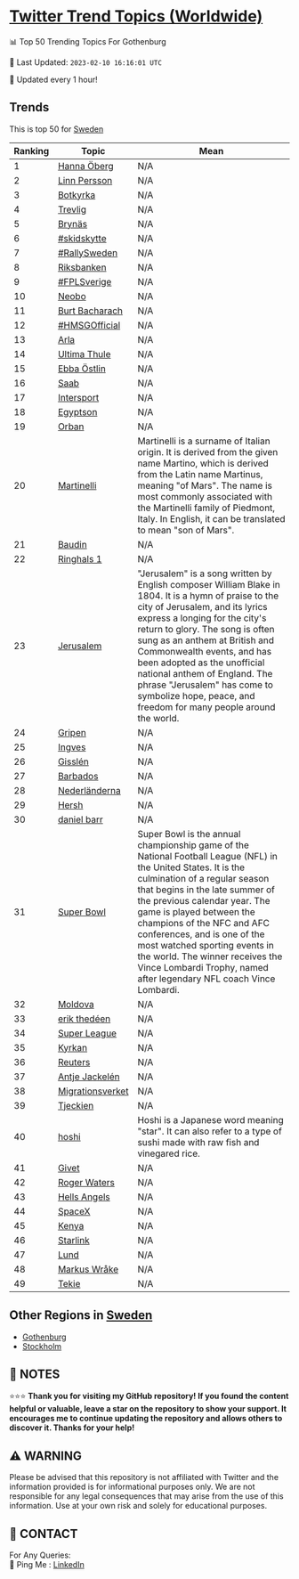 [Twitter Trend Topics (Worldwide)](https://github.com/ErcinDedeoglu/Twitter-Trend-Topics)
==========


📊 Top 50 Trending Topics For Gothenburg

📆 Last Updated: `2023-02-10 16:16:01 UTC`

🔧 Updated every 1 hour!


## Trends

This is top 50 for [Sweden](</Sweden>)

| Ranking | Topic | Mean |
| ------- | ------------ | ------------ |
| 1 | [Hanna Öberg](http://twitter.com/search?q=Hanna+%c3%96berg) | N/A |
| 2 | [Linn Persson](http://twitter.com/search?q=Linn+Persson) | N/A |
| 3 | [Botkyrka](http://twitter.com/search?q=Botkyrka) | N/A |
| 4 | [Trevlig](http://twitter.com/search?q=Trevlig) | N/A |
| 5 | [Brynäs](http://twitter.com/search?q=Bryn%c3%a4s) | N/A |
| 6 | [#skidskytte](http://twitter.com/search?q=%23skidskytte) | N/A |
| 7 | [#RallySweden](http://twitter.com/search?q=%23RallySweden) | N/A |
| 8 | [Riksbanken](http://twitter.com/search?q=Riksbanken) | N/A |
| 9 | [#FPLSverige](http://twitter.com/search?q=%23FPLSverige) | N/A |
| 10 | [Neobo](http://twitter.com/search?q=Neobo) | N/A |
| 11 | [Burt Bacharach](http://twitter.com/search?q=Burt+Bacharach) | N/A |
| 12 | [#HMSGOfficial](http://twitter.com/search?q=%23HMSGOfficial) | N/A |
| 13 | [Arla](http://twitter.com/search?q=Arla) | N/A |
| 14 | [Ultima Thule](http://twitter.com/search?q=Ultima+Thule) | N/A |
| 15 | [Ebba Östlin](http://twitter.com/search?q=Ebba+%c3%96stlin) | N/A |
| 16 | [Saab](http://twitter.com/search?q=Saab) | N/A |
| 17 | [Intersport](http://twitter.com/search?q=Intersport) | N/A |
| 18 | [Egyptson](http://twitter.com/search?q=Egyptson) | N/A |
| 19 | [Orban](http://twitter.com/search?q=Orban) | N/A |
| 20 | [Martinelli](http://twitter.com/search?q=Martinelli) | Martinelli is a surname of Italian origin. It is derived from the given name Martino, which is derived from the Latin name Martinus, meaning "of Mars". The name is most commonly associated with the Martinelli family of Piedmont, Italy. In English, it can be translated to mean "son of Mars". |
| 21 | [Baudin](http://twitter.com/search?q=Baudin) | N/A |
| 22 | [Ringhals 1](http://twitter.com/search?q=Ringhals+1) | N/A |
| 23 | [Jerusalem](http://twitter.com/search?q=Jerusalem) | "Jerusalem" is a song written by English composer William Blake in 1804. It is a hymn of praise to the city of Jerusalem, and its lyrics express a longing for the city's return to glory. The song is often sung as an anthem at British and Commonwealth events, and has been adopted as the unofficial national anthem of England. The phrase "Jerusalem" has come to symbolize hope, peace, and freedom for many people around the world. |
| 24 | [Gripen](http://twitter.com/search?q=Gripen) | N/A |
| 25 | [Ingves](http://twitter.com/search?q=Ingves) | N/A |
| 26 | [Gisslén](http://twitter.com/search?q=Gissl%c3%a9n) | N/A |
| 27 | [Barbados](http://twitter.com/search?q=Barbados) | N/A |
| 28 | [Nederländerna](http://twitter.com/search?q=Nederl%c3%a4nderna) | N/A |
| 29 | [Hersh](http://twitter.com/search?q=Hersh) | N/A |
| 30 | [daniel barr](http://twitter.com/search?q=daniel+barr) | N/A |
| 31 | [Super Bowl](http://twitter.com/search?q=Super+Bowl) | Super Bowl is the annual championship game of the National Football League (NFL) in the United States. It is the culmination of a regular season that begins in the late summer of the previous calendar year. The game is played between the champions of the NFC and AFC conferences, and is one of the most watched sporting events in the world. The winner receives the Vince Lombardi Trophy, named after legendary NFL coach Vince Lombardi. |
| 32 | [Moldova](http://twitter.com/search?q=Moldova) | N/A |
| 33 | [erik thedéen](http://twitter.com/search?q=erik+thed%c3%a9en) | N/A |
| 34 | [Super League](http://twitter.com/search?q=Super+League) | N/A |
| 35 | [Kyrkan](http://twitter.com/search?q=Kyrkan) | N/A |
| 36 | [Reuters](http://twitter.com/search?q=Reuters) | N/A |
| 37 | [Antje Jackelén](http://twitter.com/search?q=Antje+Jackel%c3%a9n) | N/A |
| 38 | [Migrationsverket](http://twitter.com/search?q=Migrationsverket) | N/A |
| 39 | [Tjeckien](http://twitter.com/search?q=Tjeckien) | N/A |
| 40 | [hoshi](http://twitter.com/search?q=hoshi) | Hoshi is a Japanese word meaning "star". It can also refer to a type of sushi made with raw fish and vinegared rice. |
| 41 | [Givet](http://twitter.com/search?q=Givet) | N/A |
| 42 | [Roger Waters](http://twitter.com/search?q=Roger+Waters) | N/A |
| 43 | [Hells Angels](http://twitter.com/search?q=Hells+Angels) | N/A |
| 44 | [SpaceX](http://twitter.com/search?q=SpaceX) | N/A |
| 45 | [Kenya](http://twitter.com/search?q=Kenya) | N/A |
| 46 | [Starlink](http://twitter.com/search?q=Starlink) | N/A |
| 47 | [Lund](http://twitter.com/search?q=Lund) | N/A |
| 48 | [Markus Wråke](http://twitter.com/search?q=Markus+Wr%c3%a5ke) | N/A |
| 49 | [Tekie](http://twitter.com/search?q=Tekie) | N/A |



## Other Regions in [Sweden](</Sweden>)

* [Gothenburg](</Sweden/Gothenburg.md>)
* [Stockholm](</Sweden/Stockholm.md>)



## 📝 NOTES

⭐⭐⭐ **Thank you for visiting my GitHub repository! If you found the content helpful or valuable, leave a star on the repository to show your support. It encourages me to continue updating the repository and allows others to discover it. Thanks for your help!**


## ⚠️ WARNING

Please be advised that this repository is not affiliated with Twitter and the information provided is for informational purposes only. We are not responsible for any legal consequences that may arise from the use of this information. Use at your own risk and solely for educational purposes.


## 📨 CONTACT

 For Any Queries:  
            🏓 Ping Me : [LinkedIn](https://www.linkedin.com/in/ercindedeoglu/)

